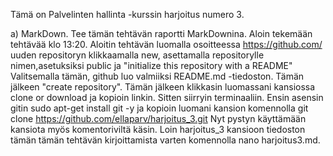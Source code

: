 Tämä on Palvelinten hallinta -kurssin harjoitus numero 3.

a) MarkDown. Tee tämän tehtävän raportti MarkDownina.
Aloin tekemään tehtävää klo 13:20.
Aloitin tehtävän luomalla osoitteessa https://github.com/ uuden repositoryn klikkaamalla new, asettamalla repositorylle nimen,asetuksiksi public ja "initialize this repository with a README"
Valitsemalla tämän, github luo valmiiksi README.md -tiedoston. Tämän jälkeen "create repository".
Tämän jälkeen klikkasin luomassani kansiossa clone or download ja kopioin linkin.
Sitten siirryin terminaaliin. Ensin asensin gitin sudo apt-get install git -y ja kopioin luomani kansion komennolla git clone https://github.com/ellaparv/harjoitus_3.git
Nyt pystyn käyttämään kansiota myös komentoriviltä käsin. Loin harjoitus_3 kansioon tiedoston tämän tämän tehtävän kirjoittamista varten komennolla nano harjoitus3.md.
 
